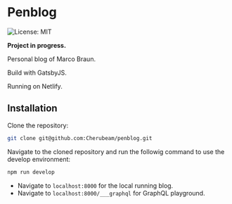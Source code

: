 # Penblog

![License: MIT](https://img.shields.io/badge/License-MIT-green.svg)

**Project in progress.**

Personal blog of Marco Braun.

Build with GatsbyJS.

Running on Netlify.

## Installation

Clone the repository:

```bash
git clone git@github.com:Cherubeam/penblog.git
```

Navigate to the cloned repository and run the followig command to use the develop environment:

```bash
npm run develop
```

-   Navigate to `localhost:8000` for the local running blog.
-   Navigate to `localhost:8000/___graphql` for GraphQL playground.

